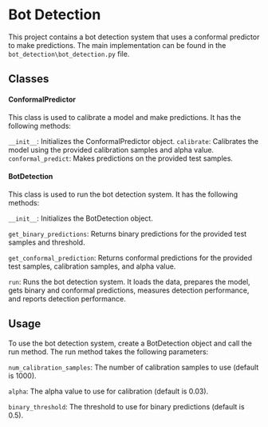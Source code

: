 # Bot Detection

This project contains a bot detection system that uses a conformal predictor to make predictions. The main implementation can be found in the `bot_detection\bot_detection.py` file.

## Classes
#### ConformalPredictor
This class is used to calibrate a model and make predictions. It has the following methods:

`__init__`: Initializes the ConformalPredictor object.
`calibrate`: Calibrates the model using the provided calibration samples and alpha value.
`conformal_predict`: Makes predictions on the provided test samples.


#### BotDetection
This class is used to run the bot detection system. It has the following methods:

`__init__`: Initializes the BotDetection object.

`get_binary_predictions`: Returns binary predictions for the provided test samples and threshold.

`get_conformal_prediction`: Returns conformal predictions for the provided test samples, calibration samples, and alpha value.

`run`: Runs the bot detection system. It loads the data, prepares the model, gets binary and conformal predictions, measures detection performance, and reports detection performance.

## Usage
To use the bot detection system, create a BotDetection object and call the run method. The run method takes the following parameters:

`num_calibration_samples`: The number of calibration samples to use (default is 1000).

`alpha`: The alpha value to use for calibration (default is 0.03).

`binary_threshold`: The threshold to use for binary predictions (default is 0.5).
